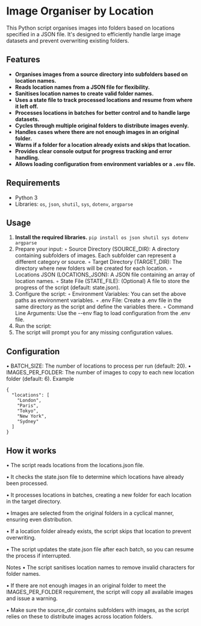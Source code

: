 # Image Organiser by Location

This Python script organises images into folders based on locations specified in a JSON file. It's designed to efficiently handle large image datasets and prevent overwriting existing folders.

## Features

* **Organises images from a source directory into subfolders based on location names.**
* **Reads location names from a JSON file for flexibility.**
* **Sanitises location names to create valid folder names.**
* **Uses a state file to track processed locations and resume from where it left off.**
* **Processes locations in batches for better control and to handle large datasets.**
* **Cycles through multiple original folders to distribute images evenly.**
* **Handles cases where there are not enough images in an original folder.**
* **Warns if a folder for a location already exists and skips that location.**
* **Provides clear console output for progress tracking and error handling.**
* **Allows loading configuration from environment variables or a `.env` file.**

## Requirements

* Python 3
* Libraries: `os`, `json`, `shutil`, `sys`, `dotenv`, `argparse`

## Usage

1. **Install the required libraries.** 
   ``pip install os json shutil sys dotenv argparse``
2. Prepare your input:
  ◦ Source Directory (SOURCE_DIR): A directory containing subfolders of images. Each subfolder can represent a different category or source.
  ◦ Target Directory (TARGET_DIR): The directory where new folders will be created for each location.
  ◦ Locations JSON (LOCATIONS_JSON): A JSON file containing an array of location names.
  ◦ State File (STATE_FILE): (Optional) A file to store the progress of the script (default: state.json).
3. Configure the script:
  ◦ Environment Variables: You can set the above paths as environment variables.
  ◦ .env File: Create a .env file in the same directory as the script and define the variables there.
  ◦ Command Line Arguments: Use the --env flag to load configuration from the .env file.
4. Run the script:
5. The script will prompt you for any missing configuration values.

## Configuration

• BATCH_SIZE: The number of locations to process per run (default: 20).
• IMAGES_PER_FOLDER: The number of images to copy to each new location folder (default: 6).
Example
```
{
  "locations": [
    "London",
    "Paris",
    "Tokyo",
    "New York",
    "Sydney"
  ]
}
```

## How it works

• The script reads locations from the locations.json file.

• It checks the state.json file to determine which locations have already been processed.

• It processes locations in batches, creating a new folder for each location in the target directory.

• Images are selected from the original folders in a cyclical manner, ensuring even distribution.

• If a location folder already exists, the script skips that location to prevent overwriting.

• The script updates the state.json file after each batch, so you can resume the process if interrupted.


Notes
• The script sanitises location names to remove invalid characters for folder names.

• If there are not enough images in an original folder to meet the IMAGES_PER_FOLDER requirement, the script will copy all available images and issue a warning.

• Make sure the source_dir contains subfolders with images, as the script relies on these to distribute images across location folders.
